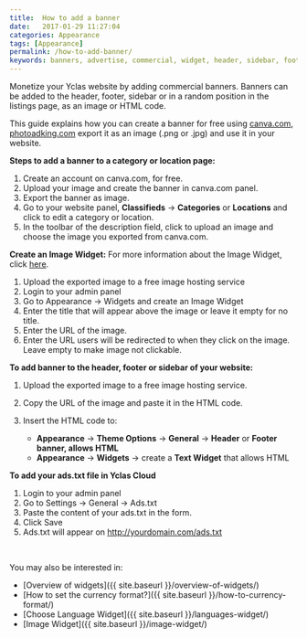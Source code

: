 ```yaml
---
title:  How to add a banner
date:   2017-01-29 11:27:04
categories: Appearance
tags: [Appearance]
permalink: /how-to-add-banner/
keywords: banners, advertise, commercial, widget, header, sidebar, footer, adsense, ads.txt, adstxt
---
```

Monetize your Yclas website by adding commercial banners. Banners can be added to the header, footer, sidebar or in a random position in the listings page, as an image or HTML code.

This guide explains how you can create a banner for free using [canva.com](https://www.canva.com/), [photoadking.com]( https://photoadking.com/ ) export it as an image (.png or .jpg) and use it in your website.

**Steps to add a banner to a category or location page:**

1. Create an account on canva.com, for free.
2. Upload your image and create the banner in canva.com panel.
3. Export the banner as image.
4. Go to your website panel, **Classifieds** -> **Categories** or **Locations** and click to edit a category or location.
5. In the toolbar of the description field, click to upload an image and choose the image you exported from canva.com.  

**Create an Image Widget:**
For more information about the Image Widget, click [here](//docs.yclas.com/image-widget/).

1. Upload the exported image to a free image hosting service
2. Login to your admin panel
3. Go to Appearance -> Widgets and create an Image Widget
4. Enter the title that will appear above the image or leave it empty for no title.
5. Enter the URL of the image.
6. Enter the URL users will be redirected to when they click on the image. Leave empty to make image not clickable.

**To add banner to the header, footer or sidebar of your website:** 

1. Upload the exported image to a free image hosting service.
2. Copy the URL of the image and paste it in the HTML code.
3. Insert the HTML code to:

    - **Appearance** -> **Theme Options** -> **General** -> **Header** or **Footer banner, allows HTML**
    - **Appearance** -> **Widgets** -> create a **Text Widget** that allows HTML


**To add your ads.txt file in Yclas Cloud**

1. Login to your admin panel
2. Go to Settings -> General -> Ads.txt
3. Paste the content of your ads.txt in the form. 
4. Click Save
5. Ads.txt will appear on http://yourdomain.com/ads.txt

<br>

You may also be interested in:

* [Overview of widgets]({{ site.baseurl }}/overview-of-widgets/)
* [How to set the currency format?]({{ site.baseurl }}/how-to-currency-format/)
* [Choose Language Widget]({{ site.baseurl }}/languages-widget/)
* [Image Widget]({{ site.baseurl }}/image-widget/)
